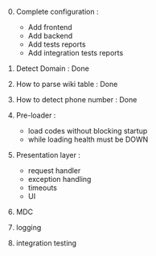 0. Complete configuration : 
    - Add frontend 
    - Add backend
    - Add tests reports
    - Add integration tests reports
1. Detect Domain : Done
2. How to parse wiki table : Done 
3. How to detect phone number : Done

4. Pre-loader : 
    - load codes without blocking startup
    - while loading health must be DOWN

5. Presentation layer :
    - request handler
    - exception handling
    - timeouts
    - UI

6. MDC
7. logging
8. integration testing

